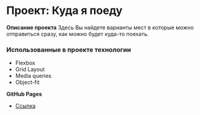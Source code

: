 # Проект: Куда я поеду

**Описание проекта**
Здесь Вы найдете варианты мест в которые можно отправиться сразу, как можно будет куда-то поехать.

### Иcпользованные в проекте технологии
* Flexbox
* Grid Layout
* Media queries
* Object-fit

**GitHub Pages**
* [Ссылка](https://github.com/chashchinavera/kuda-ya-poedu)
